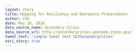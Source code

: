 ```yaml
---
layout: story
title: Mapping for Resiliency and Emergency Preparedness
author: CSU
date: May 20, 2016
data_source_name: Secondary Cities
data_source_url: http://secondarycities.geonode.state.gov/
tweet_text: 'sample tweet text %23SecondaryCities'
esri_story: true
---
```


